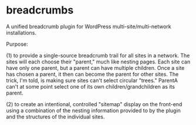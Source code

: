 # breadcrumbs
A unified breadcrumb plugin for WordPress multi-site/multi-network installations.

Purpose: 

(1) to provide a single-source breadcrumb trail for all sites in a network. The sites will each choose their "parent," much like nesting pages. Each site can have only one parent, but a parent can have multiple children. Once a site has chosen a parent, it then can become the parent for other sites. The trick, I'm told, is making sure sites can't select circular "trees." ParentA can't at some point select one of its own children/grandchildren as its parent.

(2) to create an intentional, controlled "sitemap" display on the front-end using a combination of the nesting information provided to by the plugin and the structures of the individual sites.
